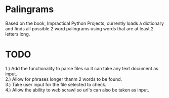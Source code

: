 # Palingrams


Based on the book, Impractical Python Projects, currently loads a dictionary and finds all possible 2 word palingrams using words that are at least 2 letters long. 


# TODO

1.) Add the functionality to parse files so it can take any text document as input.<br/>
2.) Allow for phrases longer thanm 2 words to be found.<br/>
3.) Take user input for the file selected to check.<br/>
4.) Allow the ability to web scrawl so url's can also be taken as input.<br/>
